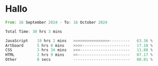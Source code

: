 # Hallo
<!--START_SECTION:waka-->

```rust
From: 16 September 2024 - To: 16 October 2024

Total Time: 30 hrs 3 mins

JavaScript    19 hrs 2 mins   >>>>>>>>>>>>>>>>---------   63.36 %
Artboard      5 hrs 8 mins    >>>>---------------------   17.10 %
CSS           3 hrs 34 mins   >>>----------------------   11.88 %
HTML          2 hrs 9 mins    >>-----------------------   07.17 %
Other         0 secs          -------------------------   00.01 %
```

<!--END_SECTION:waka-->
